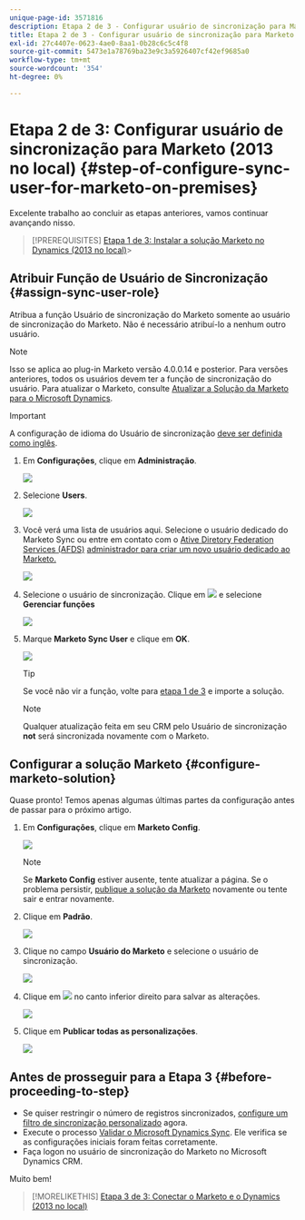 ```yaml
---
unique-page-id: 3571816
description: Etapa 2 de 3 - Configurar usuário de sincronização para Marketo (2013 no local) - Documentos do Marketo - Documentação do produto
title: Etapa 2 de 3 - Configurar usuário de sincronização para Marketo (no local 2013)
exl-id: 27c4407e-0623-4ae0-8aa1-0b28c6c5c4f8
source-git-commit: 5473e1a78769ba23e9c3a5926407cf42ef9685a0
workflow-type: tm+mt
source-wordcount: '354'
ht-degree: 0%

---
```


# Etapa 2 de 3: Configurar usuário de sincronização para Marketo (2013 no local) {#step-of-configure-sync-user-for-marketo-on-premises}

Excelente trabalho ao concluir as etapas anteriores, vamos continuar avançando nisso.

>[!PREREQUISITES]
[Etapa 1 de 3: Instalar a solução Marketo no Dynamics (2013 no local)](/help/marketo/product-docs/crm-sync/microsoft-dynamics-sync/sync-setup/microsoft-dynamics-2013-on-premises/step-1-of-3-install.md)>
>

## Atribuir Função de Usuário de Sincronização {#assign-sync-user-role}

Atribua a função Usuário de sincronização do Marketo somente ao usuário de sincronização do Marketo. Não é necessário atribuí-lo a nenhum outro usuário.

>[!NOTE]
Isso se aplica ao plug-in Marketo versão 4.0.0.14 e posterior. Para versões anteriores, todos os usuários devem ter a função de sincronização do usuário. Para atualizar o Marketo, consulte [Atualizar a Solução da Marketo para o Microsoft Dynamics](/help/marketo/product-docs/crm-sync/microsoft-dynamics-sync/sync-setup/update-the-marketo-solution-for-microsoft-dynamics.md).

>[!IMPORTANT]
A configuração de idioma do Usuário de sincronização [deve ser definida como inglês](https://portal.dynamics365support.com/knowledgebase/article/KA-01201/en-us).

1. Em **Configurações**, clique em **Administração**.

   ![](assets/image2014-12-11-11-3a13-3a19.png)

1. Selecione **Users**.

   ![](assets/image2014-12-11-11-3a13-3a29.png)

1. Você verá uma lista de usuários aqui. Selecione o usuário dedicado do Marketo Sync ou entre em contato com o [Ative Diretory Federation Services (AFDS)](https://msdn.microsoft.com/en-us/library/bb897402.aspx) [administrador para criar um novo usuário dedicado ao Marketo.](https://blogs.technet.com/b/askpfeplat/archive/2014/04/21/introduction-to-active-directory-federation-services-ad-fs-alternateloginid-feature.aspx)

   ![](assets/image2015-3-26-10-3a39-3a35.png)

1. Selecione o usuário de sincronização. Clique em ![](assets/image2015-3-26-11-3a16-3a22.png) e selecione **Gerenciar funções**

   ![](assets/image2015-3-26-11-3a18-3a6.png)

1. Marque **Marketo Sync User** e clique em **OK**.

   ![](assets/image2014-12-11-11-3a14-3a52.png)

   >[!TIP]
   Se você não vir a função, volte para [etapa 1 de 3](/help/marketo/product-docs/crm-sync/microsoft-dynamics-sync/sync-setup/microsoft-dynamics-2013-on-premises/step-1-of-3-install.md) e importe a solução.

   >[!NOTE]
   Qualquer atualização feita em seu CRM pelo Usuário de sincronização **not** será sincronizada novamente com o Marketo.

## Configurar a solução Marketo {#configure-marketo-solution}

Quase pronto! Temos apenas algumas últimas partes da configuração antes de passar para o próximo artigo.

1. Em **Configurações**, clique em **Marketo Config**.

   ![](assets/image2014-12-11-11-3a15-3a1.png)

   >[!NOTE]
   Se **Marketo Config** estiver ausente, tente atualizar a página. Se o problema persistir, [publique a solução da Marketo](/help/marketo/product-docs/crm-sync/microsoft-dynamics-sync/sync-setup/microsoft-dynamics-2013-on-premises/step-1-of-3-install.md) novamente ou tente sair e entrar novamente.

1. Clique em **Padrão**.

   ![](assets/image2015-3-26-11-3a30-3a20.png)

1. Clique no campo **Usuário do Marketo** e selecione o usuário de sincronização.

   ![](assets/image2015-3-26-11-3a29-3a13.png)

1. Clique em ![](assets/image2015-3-13-15-3a10-3a11.png) no canto inferior direito para salvar as alterações.

   ![](assets/image2014-12-11-11-3a15-3a32.png)

1. Clique em **Publicar todas as personalizações**.

   ![](assets/publish-all-customizations1.png)

## Antes de prosseguir para a Etapa 3 {#before-proceeding-to-step}

* Se quiser restringir o número de registros sincronizados, [configure um filtro de sincronização personalizado](/help/marketo/product-docs/crm-sync/microsoft-dynamics-sync/create-a-custom-dynamics-sync-filter.md) agora.
* Execute o processo [Validar o Microsoft Dynamics Sync](/help/marketo/product-docs/crm-sync/microsoft-dynamics-sync/sync-setup/validate-microsoft-dynamics-sync.md). Ele verifica se as configurações iniciais foram feitas corretamente.
* Faça logon no usuário de sincronização do Marketo no Microsoft Dynamics CRM.

Muito bem!

>[!MORELIKETHIS]
[Etapa 3 de 3: Conectar o Marketo e o Dynamics (2013 no local)](/help/marketo/product-docs/crm-sync/microsoft-dynamics-sync/sync-setup/microsoft-dynamics-2013-on-premises/step-3-of-3-connect.md)
